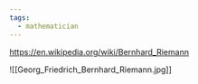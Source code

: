 ```yaml
---
tags:
  - mathematician
---
```


https://en.wikipedia.org/wiki/Bernhard_Riemann


![[Georg_Friedrich_Bernhard_Riemann.jpg]]
